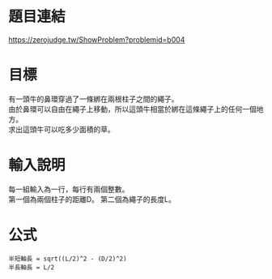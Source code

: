 # 題目連結
https://zerojudge.tw/ShowProblem?problemid=b004

# 目標
有一頭牛的鼻環穿過了一條綁在兩根柱子之間的繩子。  
由於鼻環可以自由在繩子上移動，所以這頭牛相當於綁在這條繩子上的任何一個地方。  
求出這頭牛可以吃多少面積的草。

# 輸入說明
每一組輸入為一行，每行有兩個整數。  
第一個為兩個柱子的距離D。
第二個為繩子的長度L。

# 公式
```
半短軸長 = sqrt((L/2)^2 - (D/2)^2)
半長軸長 = L/2
```